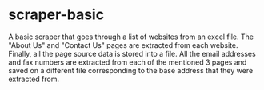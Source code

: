 # scraper-basic
A basic scraper that goes through a list of websites from an excel file. The "About Us" and "Contact Us" pages are extracted from each website. 
Finally, all the page source data is stored into a file. 
All the email addresses and fax numbers are extracted from each of the mentioned 3 pages and saved on a different file corresponding to the base address that they were extracted from.
